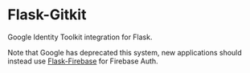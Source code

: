 # Flask-Gitkit

Google Identity Toolkit integration for Flask.

Note that Google has deprecated this system, new applications should
instead use [Flask-Firebase](https://github.com/klokantech/flask-firebase)
for Firebase Auth.
